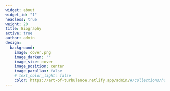 ```yaml
---
widget: about
widget_id: "1"
headless: true
weight: 20
title: Biography
active: true
author: admin
design:
  background:
    image: cover.png
    image_darken: ""
    image_size: cover
    image_position: center
    image_parallax: false
    # text_color_light: false
    color: https://art-of-turbulence.netlify.app/admin/#/collections/home
---
```

